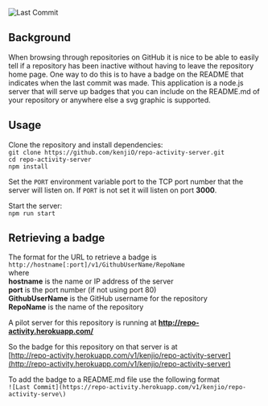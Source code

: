![Last Commit](https://repo-activity.herokuapp.com/v1/kenjio/repo-activity-server)

## Background

When browsing through repositories on GitHub it is nice to be able to easily tell if a repository has been inactive without having to leave the repository home page.  One way to do this is to have a badge on the README that indicates when the last commit was made.  This application is a node.js server that will serve up badges that you can include on the README.md of your repository or anywhere else a svg graphic is supported.

## Usage
Clone the repository and install dependencies:  
`git clone https://github.com/kenjiO/repo-activity-server.git`  
`cd repo-activity-server`  
`npm install`  

Set the `PORT` environment variable port to the TCP port number that the server will listen on.  If `PORT` is not set it will listen on port **3000**.

Start the server:  
`npm run start`

## Retrieving a badge
The format for the URL to retrieve a badge is  
`http://hostname[:port]/v1/GithubUserName/RepoName`  
where  
**hostname** is the name or IP address of the server   
**port** is the port number (if not using port 80)  
**GithubUserName** is the GitHub username for the repository  
**RepoName** is the name of the repository  

A pilot server for this repository is running at **http://repo-activity.herokuapp.com/**

So the badge for this repository on that server is at  
 [http://repo-activity.herokuapp.com/v1/kenjio/repo-activity-server](http://repo-activity.herokuapp.com/v1/kenjio/repo-activity-server)


To add the badge to a README.md file use the following format  
`![Last Commit](https://repo-activity.herokuapp.com/v1/kenjio/repo-activity-serve\)`

